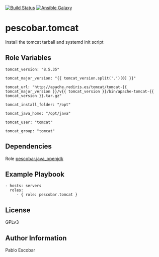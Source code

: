 [![Build Status](https://travis-ci.org/pescobar/ansible-role-tomcat.svg?branch=master)](https://travis-ci.org/pescobar/ansible-role-tomcat)
[![Ansible Galaxy](https://img.shields.io/badge/galaxy-pescobar.tomcat-blue.svg)](https://galaxy.ansible.com/pescobar/tomcat)

pescobar.tomcat
=========

Install the tomcat tarball and systemd init script


Role Variables
--------------
```
tomcat_version: "8.5.35"

tomcat_major_version: "{{ tomcat_version.split('.')[0] }}"

tomcat_url: "http://apache.rediris.es/tomcat/tomcat-{{ tomcat_major_version }}/v{{ tomcat_version }}/bin/apache-tomcat-{{ tomcat_version }}.tar.gz"

tomcat_install_folder: "/opt"

tomcat_java_home: "/opt/java"

tomcat_user: "tomcat"

tomcat_group: "tomcat"
```

Dependencies
------------

Role [pescobar.java_openjdk](https://galaxy.ansible.com/pescobar/java_openjdk)


Example Playbook
----------------

    - hosts: servers
      roles:
         - { role: pescobar.tomcat }

License
-------

GPLv3

Author Information
------------------

Pablo Escobar
